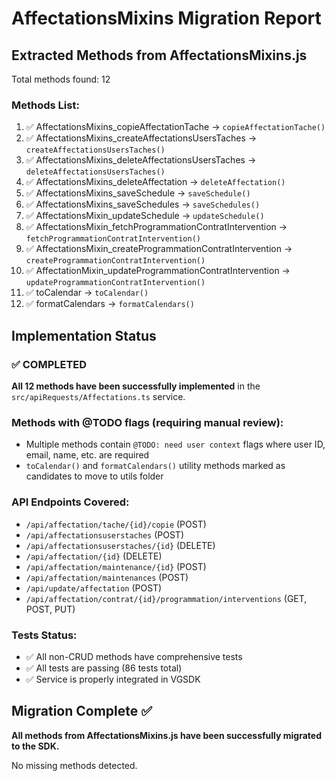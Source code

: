 # AffectationsMixins Migration Report

## Extracted Methods from AffectationsMixins.js

Total methods found: 12

### Methods List:
1. ✅ AffectationsMixins_copieAffectationTache → `copieAffectationTache()`
2. ✅ AffectationsMixins_createAffectationsUsersTaches → `createAffectationsUsersTaches()`
3. ✅ AffectationsMixins_deleteAffectationsUsersTaches → `deleteAffectationsUsersTaches()`
4. ✅ AffectationsMixins_deleteAffectation → `deleteAffectation()`
5. ✅ AffectationsMixins_saveSchedule → `saveSchedule()`
6. ✅ AffectationsMixins_saveSchedules → `saveSchedules()`
7. ✅ AffectationsMixin_updateSchedule → `updateSchedule()`
8. ✅ AffectationsMixin_fetchProgrammationContratIntervention → `fetchProgrammationContratIntervention()`
9. ✅ AffectationsMixin_createProgrammationContratIntervention → `createProgrammationContratIntervention()`
10. ✅ AffectationMixin_updateProgrammationContratIntervention → `updateProgrammationContratIntervention()`
11. ✅ toCalendar → `toCalendar()`
12. ✅ formatCalendars → `formatCalendars()`

## Implementation Status

### ✅ COMPLETED
**All 12 methods have been successfully implemented** in the `src/apiRequests/Affectations.ts` service.

### Methods with @TODO flags (requiring manual review):
- Multiple methods contain `@TODO: need user context` flags where user ID, email, name, etc. are required
- `toCalendar()` and `formatCalendars()` utility methods marked as candidates to move to utils folder

### API Endpoints Covered:
- `/api/affectation/tache/{id}/copie` (POST)
- `/api/affectationsuserstaches` (POST)
- `/api/affectationsuserstaches/{id}` (DELETE)
- `/api/affectation/{id}` (DELETE)
- `/api/affectation/maintenance/{id}` (POST)
- `/api/affectation/maintenances` (POST)
- `/api/update/affectation` (POST)
- `/api/affectation/contrat/{id}/programmation/interventions` (GET, POST, PUT)

### Tests Status:
- ✅ All non-CRUD methods have comprehensive tests
- ✅ All tests are passing (86 tests total)
- ✅ Service is properly integrated in VGSDK

## Migration Complete ✅

**All methods from AffectationsMixins.js have been successfully migrated to the SDK.**

No missing methods detected.
